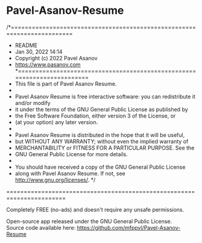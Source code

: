 # Pavel-Asanov-Resume
/*========================================================================
 * README
 * Jan 30, 2022 14:14 
 * Copyright (c) 2022 Pavel Asanov
 * https://www.pasanov.com
 *========================================================================
 *    This file is part of Pavel Asanov Resume.
 *
 *    Pavel Asanov Resume is free interactive software: you can redistribute it and/or modify
 *    it under the terms of the GNU General Public License as published by
 *    the Free Software Foundation, either version 3 of the License, or
 *    (at your option) any later version.
 *
 *    Pavel Asanov Resume is distributed in the hope that it will be useful,
 *    but WITHOUT ANY WARRANTY; without even the implied warranty of
 *    MERCHANTABILITY or FITNESS FOR A PARTICULAR PURPOSE.  See the
 *    GNU General Public License for more details.
 *
 *    You should have received a copy of the GNU General Public License
 *    along with Pavel Asanov Resume.  If not, see <http://www.gnu.org/licenses/>.
 */

=======================================================================

Completely FREE (no-ads) and doesn't require any unsafe permissions.

Open-source app released under the GNU General Public License.  
Source code available here:  https://github.com/mfppvl/Pavel-Asanov-Resume
